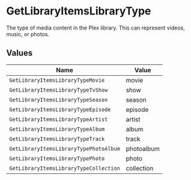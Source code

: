 # GetLibraryItemsLibraryType

The type of media content in the Plex library. This can represent videos, music, or photos.



## Values

| Name                                   | Value                                  |
| -------------------------------------- | -------------------------------------- |
| `GetLibraryItemsLibraryTypeMovie`      | movie                                  |
| `GetLibraryItemsLibraryTypeTvShow`     | show                                   |
| `GetLibraryItemsLibraryTypeSeason`     | season                                 |
| `GetLibraryItemsLibraryTypeEpisode`    | episode                                |
| `GetLibraryItemsLibraryTypeArtist`     | artist                                 |
| `GetLibraryItemsLibraryTypeAlbum`      | album                                  |
| `GetLibraryItemsLibraryTypeTrack`      | track                                  |
| `GetLibraryItemsLibraryTypePhotoAlbum` | photoalbum                             |
| `GetLibraryItemsLibraryTypePhoto`      | photo                                  |
| `GetLibraryItemsLibraryTypeCollection` | collection                             |